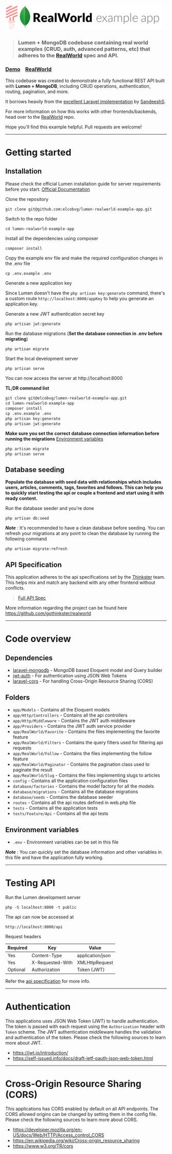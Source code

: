 # ![RealWorld Example App](logo.png)

> ### Lumen + MongoDB codebase containing real world examples (CRUD, auth, advanced patterns, etc) that adheres to the [RealWorld](https://github.com/gothinkster/realworld) spec and API.


### [Demo](https://lumen-realworld.herokuapp.com/)&nbsp;&nbsp;&nbsp;&nbsp;[RealWorld](https://github.com/gothinkster/realworld)


This codebase was created to demonstrate a fully functional REST API built with **Lumen + MongoDB**, including CRUD operations, authentication, routing, pagination, and more.

It borrows heavily from the [excellent Laravel implementation](https://github.com/gothinkster/laravel-realworld-example-app) by [SandeeshS](https://github.com/SandeeshS).

For more information on how this works with other frontends/backends, head over to the [RealWorld](https://github.com/gothinkster/realworld) repo.

Hope you'll find this example helpful. Pull requests are welcome!

----------

# Getting started

## Installation

Please check the official Lumen installation guide for server requirements before you start. [Official Documentation](https://lumen.laravel.com/docs/5.5/installation)


Clone the repository

    git clone git@github.com:elcobvg/lumen-realworld-example-app.git

Switch to the repo folder

    cd lumen-realworld-example-app

Install all the dependencies using composer

    composer install

Copy the example env file and make the required configuration changes in the .env file

    cp .env.example .env

Generate a new application key

Since Lumen doesn't have the `php artisan key:generate` command, there's a custom route `http://localhost:8000/appKey` to help you generate an application key.

Generate a new JWT authentication secret key

    php artisan jwt:generate

Run the database migrations (**Set the database connection in .env before migrating**)

    php artisan migrate

Start the local development server

    php artisan serve

You can now access the server at http://localhost:8000

**TL;DR command list**

    git clone git@elcobvg/lumen-realworld-example-app.git
    cd lumen-realworld-example-app
    composer install
    cp .env.example .env
    php artisan key:generate
    php artisan jwt:generate 
    
**Make sure you set the correct database connection information before running the migrations** [Environment variables](#environment-variables)

    php artisan migrate
    php artisan serve

## Database seeding

**Populate the database with seed data with relationships which includes users, articles, comments, tags, favorites and follows. This can help you to quickly start testing the api or couple a frontend and start using it with ready content.**

Run the database seeder and you're done

    php artisan db:seed

***Note*** : It's recommended to have a clean database before seeding. You can refresh your migrations at any point to clean the database by running the following command

    php artisan migrate:refresh

## API Specification

This application adheres to the api specifications set by the [Thinkster](https://github.com/gothinkster) team. This helps mix and match any backend with any other frontend without conflicts.

> [Full API Spec](https://github.com/gothinkster/realworld/tree/master/api)

More information regarding the project can be found here https://github.com/gothinkster/realworld

----------

# Code overview

## Dependencies

- [laravel-mongodb](https://github.com/jenssegers/laravel-mongodb) - MongoDB based Eloquent model and Query builder
- [jwt-auth](https://github.com/tymondesigns/jwt-auth) - For authentication using JSON Web Tokens
- [laravel-cors](https://github.com/barryvdh/laravel-cors) - For handling Cross-Origin Resource Sharing (CORS)

## Folders

- `app/Models` - Contains all the Eloquent models
- `app/Http/Controllers` - Contains all the api controllers
- `app/Http/Middleware` - Contains the JWT auth middleware
- `app/Providers` - Contains the JWT auth service provider
- `app/RealWorld/Favorite` - Contains the files implementing the favorite feature
- `app/RealWorld/Filters` - Contains the query filters used for filtering api requests
- `app/RealWorld/Follow` - Contains the files implementing the follow feature
- `app/RealWorld/Paginator` - Contains the pagination class used to paginate the result
- `app/RealWorld/Slug` - Contains the files implementing slugs to articles
- `config` - Contains all the application configuration files
- `database/factories` - Contains the model factory for all the models
- `database/migrations` - Contains all the database migrations
- `database/seeds` - Contains the database seeder
- `routes` - Contains all the api routes defined in web.php file
- `tests` - Contains all the application tests
- `tests/Feature/Api` - Contains all the api tests

## Environment variables

- `.env` - Environment variables can be set in this file

***Note*** : You can quickly set the database information and other variables in this file and have the application fully working.

----------

# Testing API

Run the Lumen development server

    php -S localhost:8000 -t public

The api can now be accessed at

    http://localhost:8000/api

Request headers

| **Required** 	| **Key**              	| **Value**            	|
|----------	|------------------	|------------------	|
| Yes      	| Content-Type     	| application/json 	|
| Yes      	| X-Requested-With 	| XMLHttpRequest   	|
| Optional 	| Authorization    	| Token {JWT}      	|

Refer the [api specification](#api-specification) for more info.

----------
 
# Authentication
 
This applications uses JSON Web Token (JWT) to handle authentication. The token is passed with each request using the `Authorization` header with `Token` scheme. The JWT authentication middleware handles the validation and authentication of the token. Please check the following sources to learn more about JWT.
 
- https://jwt.io/introduction/
- https://self-issued.info/docs/draft-ietf-oauth-json-web-token.html

----------

# Cross-Origin Resource Sharing (CORS)
 
This applications has CORS enabled by default on all API endpoints. The CORS allowed origins can be changed by setting them in the config file. Please check the following sources to learn more about CORS.
 
- https://developer.mozilla.org/en-US/docs/Web/HTTP/Access_control_CORS
- https://en.wikipedia.org/wiki/Cross-origin_resource_sharing
- https://www.w3.org/TR/cors

